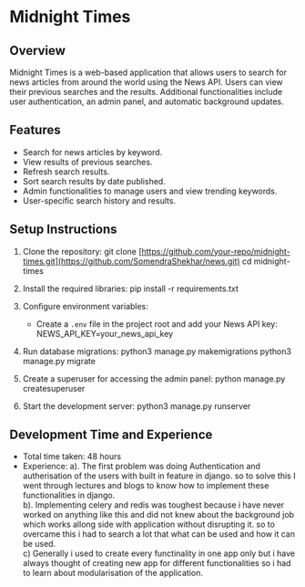 # Midnight Times

## Overview
Midnight Times is a web-based application that allows users to search for news articles from around the world using the News API. Users can view their previous searches and the results. Additional functionalities include user authentication, an admin panel, and automatic background updates.

## Features
- Search for news articles by keyword.
- View results of previous searches.
- Refresh search results.
- Sort search results by date published.
- Admin functionalities to manage users and view trending keywords.
- User-specific search history and results.

## Setup Instructions
1. Clone the repository:
    git clone [https://github.com/your-repo/midnight-times.git](https://github.com/SomendraShekhar/news.git)
    cd midnight-times

2. Install the required libraries:
    pip install -r requirements.txt
4. Configure environment variables:
    - Create a `.env` file in the project root and add your News API key:
        NEWS_API_KEY=your_news_api_key
5. Run database migrations:
    python3 manage.py makemigrations
    python3 manage.py migrate

6. Create a superuser for accessing the admin panel:
    python manage.py createsuperuser

7. Start the development server:
    python3 manage.py runserver

## Development Time and Experience
- Total time taken: 48 hours
- Experience:
    a). The first problem was doing Authentication and autherisation of the users with built in feature in django.
    so to solve this I went through lectures and blogs to know how to implement these functionalities in django.<br/>
    b). Implementing celery and redis was toughest because i have never worked on anything like this 
    and did not knew about the background job which works allong side with application without disrupting it.
    so to overcame this i had to search a lot that what can be used and how it can be used.<br/>
    c) Generally i used to create every functinality in one app only but i have always thought of creating new app 
    for different functionalities so i had to learn about modularisation of the application.    

